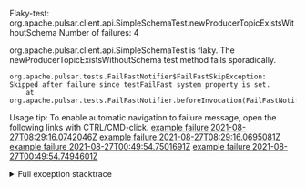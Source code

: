         
Flaky-test: org.apache.pulsar.client.api.SimpleSchemaTest.newProducerTopicExistsWithoutSchema
Number of failures: 4

org.apache.pulsar.client.api.SimpleSchemaTest is flaky. The newProducerTopicExistsWithoutSchema test method fails sporadically.

```
org.apache.pulsar.tests.FailFastNotifier$FailFastSkipException: Skipped after failure since testFailFast system property is set.
	at org.apache.pulsar.tests.FailFastNotifier.beforeInvocation(FailFastNotifier.java:88)

```

Usage tip: To enable automatic navigation to failure message, open the following links with CTRL/CMD-click.
[example failure 2021-08-27T08:29:16.0742046Z](https://github.com/apache/pulsar/runs/3441181143?check_suite_focus=true#step:9:1094)
[example failure 2021-08-27T08:29:16.0695081Z](https://github.com/apache/pulsar/runs/3441181143?check_suite_focus=true#step:9:1090)
[example failure 2021-08-27T00:49:54.7501691Z](https://github.com/apache/pulsar/runs/3438608157?check_suite_focus=true#step:9:1090)
[example failure 2021-08-27T00:49:54.7494601Z](https://github.com/apache/pulsar/runs/3438608157?check_suite_focus=true#step:9:1086)


<details>
<summary>Full exception stacktrace</summary>
<code><pre>
org.apache.pulsar.tests.FailFastNotifier$FailFastSkipException: Skipped after failure since testFailFast system property is set.
	at org.apache.pulsar.tests.FailFastNotifier.beforeInvocation(FailFastNotifier.java:88)

</pre></code>
</details>

